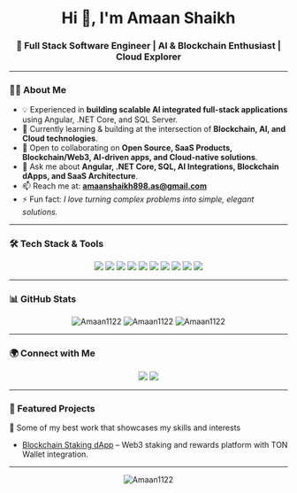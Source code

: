 <!-- Amaan's Profile README -->

<h1 align="center">Hi 👋, I'm Amaan Shaikh</h1>
<h3 align="center">🚀 Full Stack Software Engineer | AI & Blockchain Enthusiast | Cloud Explorer</h3>

---

### 👨‍💻 About Me

- 💡 Experienced in **building scalable AI integrated full-stack applications** using Angular, .NET Core, and SQL Server.
- 🌱 Currently learning & building at the intersection of **Blockchain, AI, and Cloud technologies**.
- 🤝 Open to collaborating on **Open Source, SaaS Products, Blockchain/Web3, AI-driven apps, and Cloud-native solutions**.
- 💬 Ask me about **Angular, .NET Core, SQL, AI Integrations, Blockchain dApps, and SaaS Architecture**.
- 📫 Reach me at: **amaanshaikh898.as@gmail.com**
- ⚡ Fun fact: *I love turning complex problems into simple, elegant solutions.*

---

### 🛠️ Tech Stack & Tools  

<p align="center">
  <img src="https://img.shields.io/badge/Angular-DD0031?style=for-the-badge&logo=angular&logoColor=white"/>
  <img src="https://img.shields.io/badge/.NET%20Core-512BD4?style=for-the-badge&logo=dotnet&logoColor=white"/>
  <img src="https://img.shields.io/badge/C%23-239120?style=for-the-badge&logo=c-sharp&logoColor=white"/>
  <img src="https://img.shields.io/badge/SQL%20Server-CC2927?style=for-the-badge&logo=microsoftsqlserver&logoColor=white"/>
  <img src="https://img.shields.io/badge/TypeScript-007ACC?style=for-the-badge&logo=typescript&logoColor=white"/>
  <img src="https://img.shields.io/badge/JavaScript-F7DF1E?style=for-the-badge&logo=javascript&logoColor=black"/>
  <img src="https://img.shields.io/badge/Blockchain-121D33?style=for-the-badge&logo=ethereum&logoColor=white"/>
  <img src="https://img.shields.io/badge/AI%20%26%20ML-FF6F00?style=for-the-badge&logo=tensorflow&logoColor=white"/>
  <img src="https://img.shields.io/badge/Azure-0078D4?style=for-the-badge&logo=microsoftazure&logoColor=white"/>
  <img src="https://img.shields.io/badge/GitHub-181717?style=for-the-badge&logo=github&logoColor=white"/>
</p>

---

### 📊 GitHub Stats  

<p align="center">
  <img src="https://github-readme-stats.vercel.app/api?username=Amaan1122&show_icons=true&theme=tokyonight" alt="Amaan1122" />
  <img src="https://github-readme-streak-stats.herokuapp.com/?user=Amaan1122&theme=tokyonight" alt="Amaan1122" />
  <img src="https://github-readme-stats.vercel.app/api/top-langs?username=Amaan1122&show_icons=true&layout=compact&theme=tokyonight" alt="Amaan1122" />
</p>

---

### 🌍 Connect with Me  

<p align="center">
  <a href="https://linkedin.com/in/amaanshaikh002" target="blank"><img src="https://img.shields.io/badge/LinkedIn-0077B5?style=for-the-badge&logo=linkedin&logoColor=white"/></a>
  <a href="https://amaan-shaikh-portfolio-eight.vercel.app"><img src="https://img.shields.io/badge/amaan--portfolio-a?style=for-the-badge&color=black"/></a>
</p>

---

### 📌 Featured Projects

<p align="start">
  🚀 Some of my best work that showcases my skills and interests
</p>

- [Blockchain Staking dApp](https://github.com/Amaan1122/ShhhToshiApp) – Web3 staking and rewards platform with TON Wallet integration.

---

<p align="center">
  <img src="https://github-profile-trophy.vercel.app/?username=Amaan1122&theme=tokyonight&margin-w=15&margin-h=15" alt="Amaan1122" />
</p>
